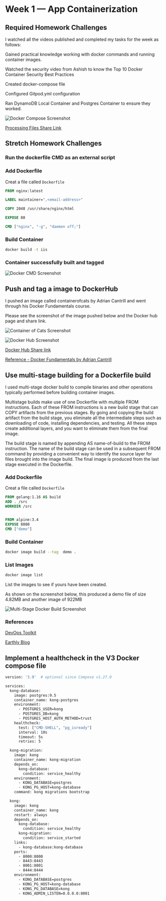 # Week 1 — App Containerization

## Required Homework Challenges

I watched all the videos published and completed my tasks for the week as follows:

Gained practical knowledge working with docker commands and running container images.

Watched the security video from Ashish to know the Top 10 Docker Container Security Best Practices

Created docker-compose file

Configured Gitpod.yml configuration

Ran DynamoDB Local Container and Postgres Container to ensure they worked.

![Docker Compose Screenshot](https://user-images.githubusercontent.com/78261965/220464427-90f3b9fc-1e1f-45a8-a6a8-81b427fc6d8a.png)

[Processing Files Share Link](https://github.com/AfroLatino/aws-bootcamp-cruddur-2023)



## Stretch Homework Challenges

### Run the dockerfile CMD as an external script

### Add Dockerfile

Creat a file called `Dockerfile`

```dockerfile
FROM nginx:latest

LABEL maintainer=",<email-address>" 

COPY 2048 /usr/share/nginx/html

EXPOSE 80

CMD ["nginx", "-g", "daemon off;"]
```

### Build Container

```sh
docker build -t iis
```

### Container successfully built and tagged

![Docker CMD Screenshot](https://user-images.githubusercontent.com/78261965/220466499-b6fb2b50-3281-4ef7-889a-046cf22ad5c5.png)


## Push and tag a image to DockerHub 

I pushed an image called containerofcats by Adrian Cantrill and went through his Docker Fundamentals course.

Please see the screenshot of the image pushed below and the Docker hub page and share link.

![Container of Cats Screenshot](https://user-images.githubusercontent.com/78261965/220468848-4453fac4-f705-487f-818d-cba49becd952.png)

![Docker Hub Screenshot](https://user-images.githubusercontent.com/78261965/220467580-138449f7-c49f-41b5-8cdb-d8b9986d5bc0.png)

[Docker Hub Share link](https://hub.docker.com/)

[Reference - Docker Fundamentals by Adrian Cantrill](https://github.com/acantril/docker-fundamentals/blob/main/build-a-simple-containerized-application/build-a-simple-containerized-application.md)

## Use multi-stage building for a Dockerfile build

I used multi-stage docker build to compile binaries and other operations typically performed before building container images.

Multistage builds make use of one Dockerfile with multiple FROM instructions. Each of these FROM instructions is a new build stage that can COPY artifacts from the previous stages. By going and copying the build artifact from the build stage, you eliminate all the intermediate steps such as downloading of code, installing dependencies, and testing. All these steps create additional layers, and you want to eliminate them from the final image.

The build stage is named by appending AS name-of-build to the FROM instruction. The name of the build stage can be used in a subsequent FROM command by providing a convenient way to identify the source layer for files brought into the image build. The final image is produced from the last stage executed in the Dockerfile.

### Add Dockerfile

Creat a file called `Dockerfile`

```Dockerfile
FROM golang:1.16 AS build
ADD . /src
WORKDIR /src


FROM alpine:3.4
EXPOSE 8080
CMD ["demo"]
```

### Build Container

```sh
docker image build --tag  demo .
```

### List Images

```sh
docker image list
```

List the images to see if yours have been created.

As shown on the screenshot below, this produced a demo file of size 4.82MB and another image of 922MB

![Multi-Stage Docker Build Screenshot](https://user-images.githubusercontent.com/78261965/220471045-4abc5281-7fa4-4a59-947a-05c5ac14e45e.png)

### References

[DevOps Toolkit](https://www.youtube.com/watch?v=zpkqNPwEzac)

[Earthly Blog](https://earthly.dev/blog/docker-multistage/)


## Implement a healthcheck in the V3 Docker compose file

```sh
version: '3.9'  # optional since Compose v1.27.0

services:
  kong-database:
    image: postgres:9.5
    container_name: kong-postgres
    environment:
      - POSTGRES_USER=kong
      - POSTGRES_DB=kong
      - POSTGRES_HOST_AUTH_METHOD=trust
    healthcheck:
      test: ["CMD-SHELL", "pg_isready"]
      interval: 10s
      timeout: 5s
      retries: 5

  kong-migration:
    image: kong
    container_name: kong-migration
    depends_on:
      kong-database:
        condition: service_healthy
    environment:
      - KONG_DATABASE=postgres
      - KONG_PG_HOST=kong-database
    command: kong migrations bootstrap

  kong:
    image: kong
    container_name: kong
    restart: always
    depends_on:
      kong-database:
        condition: service_healthy
      kong-migration:
        condition: service_started
    links:
      - kong-database:kong-database
    ports:
      - 8000:8000
      - 8443:8443
      - 8001:8001
      - 8444:8444
    environment:
      - KONG_DATABASE=postgres
      - KONG_PG_HOST=kong-database
      - KONG_PG_DATABASE=kong
      - KONG_ADMIN_LISTEN=0.0.0.0:8001
 ```
